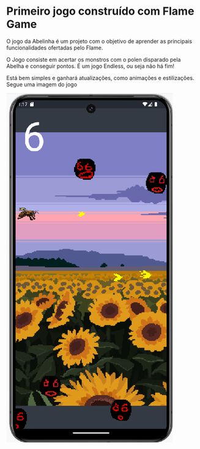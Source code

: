 # Primeiro jogo construído com Flame Game
<p>O jogo da Abelinha é um projeto com o objetivo de aprender as principais funcionalidades ofertadas pelo Flame.</p>
<p>O Jogo consiste em acertar os monstros com o polen disparado pela Abelha e conseguir pontos. É um jogo Endless, ou seja não há fim!</p>
<p>Está bem simples e ganhará atualizações, como animações e estilizações. Segue uma imagem do jogo</p>

<img src="imagens/foto.png">

